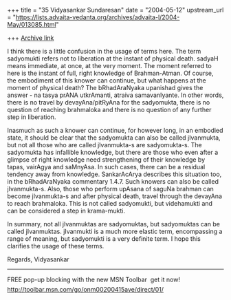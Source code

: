 +++
title = "35 Vidyasankar Sundaresan"
date = "2004-05-12"
upstream_url = "https://lists.advaita-vedanta.org/archives/advaita-l/2004-May/013085.html"

+++
[Archive link](https://lists.advaita-vedanta.org/archives/advaita-l/2004-May/013085.html)


I think there is a little confusion in the usage of terms here. The term 
sadyomukti refers not to liberation at the instant of physical death. sadyaH 
means immediate, at once, at the very moment. The moment referred to here is 
the instant of full, right knowledge of Brahman-Atman. Of course, the 
embodiment of this knower can continue, but what happens at the moment of 
physical death? The bRhadAraNyaka upanishad gives the answer - na tasya 
prANA utkrAmanti, atraiva samavanIyante. In other words, there is no travel 
by devayAna/pitRyAna for the sadyomukta, there is no question of reaching 
brahmaloka and there is no question of any further step in liberation.

Inasmuch as such a knower can continue, for however long, in an embodied 
state, it should be clear that the sadyomukta can also be called jIvanmukta, 
but not all those who are called jIvanmukta-s are sadyomukta-s. The 
sadyomukta has infallible knowledge, but there are those who even after a 
glimpse of right knowledge need strengthening of their knowledge by tapas, 
vairAgya and saMnyAsa. In such cases, there can be a residual tendency away 
from knowledge. SankarAcArya describes this situation too, in the 
bRhadAraNyaka commentary 1.4.7. Such knowers can also be called 
jIvanmukta-s. Also, those who perform upAsana of saguNa brahman can become 
jIvanmukta-s and after physical death, travel through the devayAna to reach 
brahmaloka. This is not called sadyomukti, but videhamukti and can be 
considered a step in krama-mukti.

In summary, not all jIvanmuktas are sadyomuktas, but sadyomuktas can be 
called jIvanmuktas. jIvanmukti is a much more elastic term, encompassing a 
range of meaning, but sadyomukti is a very definite term. I hope this 
clarifies the usage of these terms.

Regards,
Vidyasankar

_________________________________________________________________
FREE pop-up blocking with the new MSN Toolbar  get it now! 
http://toolbar.msn.com/go/onm00200415ave/direct/01/


